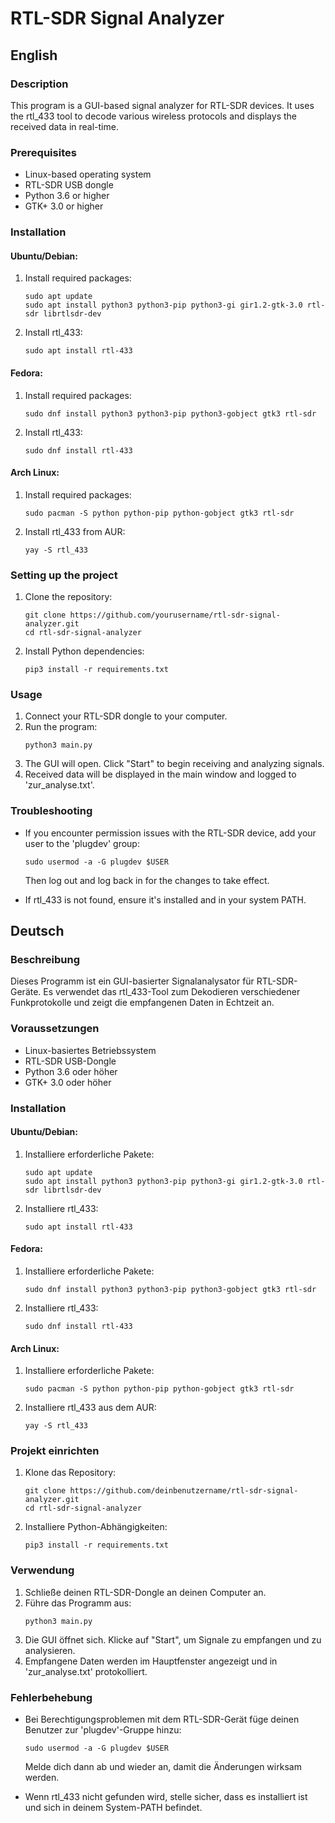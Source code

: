 # RTL-SDR Signal Analyzer

## English

### Description
This program is a GUI-based signal analyzer for RTL-SDR devices. It uses the rtl_433 tool to decode various wireless protocols and displays the received data in real-time.

### Prerequisites
- Linux-based operating system
- RTL-SDR USB dongle
- Python 3.6 or higher
- GTK+ 3.0 or higher

### Installation

#### Ubuntu/Debian:
1. Install required packages:
   ```
   sudo apt update
   sudo apt install python3 python3-pip python3-gi gir1.2-gtk-3.0 rtl-sdr librtlsdr-dev
   ```
2. Install rtl_433:
   ```
   sudo apt install rtl-433
   ```

#### Fedora:
1. Install required packages:
   ```
   sudo dnf install python3 python3-pip python3-gobject gtk3 rtl-sdr
   ```
2. Install rtl_433:
   ```
   sudo dnf install rtl-433
   ```

#### Arch Linux:
1. Install required packages:
   ```
   sudo pacman -S python python-pip python-gobject gtk3 rtl-sdr
   ```
2. Install rtl_433 from AUR:
   ```
   yay -S rtl_433
   ```

### Setting up the project
1. Clone the repository:
   ```
   git clone https://github.com/yourusername/rtl-sdr-signal-analyzer.git
   cd rtl-sdr-signal-analyzer
   ```
2. Install Python dependencies:
   ```
   pip3 install -r requirements.txt
   ```

### Usage
1. Connect your RTL-SDR dongle to your computer.
2. Run the program:
   ```
   python3 main.py
   ```
3. The GUI will open. Click "Start" to begin receiving and analyzing signals.
4. Received data will be displayed in the main window and logged to 'zur_analyse.txt'.

### Troubleshooting
- If you encounter permission issues with the RTL-SDR device, add your user to the 'plugdev' group:
  ```
  sudo usermod -a -G plugdev $USER
  ```
  Then log out and log back in for the changes to take effect.

- If rtl_433 is not found, ensure it's installed and in your system PATH.

## Deutsch

### Beschreibung
Dieses Programm ist ein GUI-basierter Signalanalysator für RTL-SDR-Geräte. Es verwendet das rtl_433-Tool zum Dekodieren verschiedener Funkprotokolle und zeigt die empfangenen Daten in Echtzeit an.

### Voraussetzungen
- Linux-basiertes Betriebssystem
- RTL-SDR USB-Dongle
- Python 3.6 oder höher
- GTK+ 3.0 oder höher

### Installation

#### Ubuntu/Debian:
1. Installiere erforderliche Pakete:
   ```
   sudo apt update
   sudo apt install python3 python3-pip python3-gi gir1.2-gtk-3.0 rtl-sdr librtlsdr-dev
   ```
2. Installiere rtl_433:
   ```
   sudo apt install rtl-433
   ```

#### Fedora:
1. Installiere erforderliche Pakete:
   ```
   sudo dnf install python3 python3-pip python3-gobject gtk3 rtl-sdr
   ```
2. Installiere rtl_433:
   ```
   sudo dnf install rtl-433
   ```

#### Arch Linux:
1. Installiere erforderliche Pakete:
   ```
   sudo pacman -S python python-pip python-gobject gtk3 rtl-sdr
   ```
2. Installiere rtl_433 aus dem AUR:
   ```
   yay -S rtl_433
   ```

### Projekt einrichten
1. Klone das Repository:
   ```
   git clone https://github.com/deinbenutzername/rtl-sdr-signal-analyzer.git
   cd rtl-sdr-signal-analyzer
   ```
2. Installiere Python-Abhängigkeiten:
   ```
   pip3 install -r requirements.txt
   ```

### Verwendung
1. Schließe deinen RTL-SDR-Dongle an deinen Computer an.
2. Führe das Programm aus:
   ```
   python3 main.py
   ```
3. Die GUI öffnet sich. Klicke auf "Start", um Signale zu empfangen und zu analysieren.
4. Empfangene Daten werden im Hauptfenster angezeigt und in 'zur_analyse.txt' protokolliert.

### Fehlerbehebung
- Bei Berechtigungsproblemen mit dem RTL-SDR-Gerät füge deinen Benutzer zur 'plugdev'-Gruppe hinzu:
  ```
  sudo usermod -a -G plugdev $USER
  ```
  Melde dich dann ab und wieder an, damit die Änderungen wirksam werden.

- Wenn rtl_433 nicht gefunden wird, stelle sicher, dass es installiert ist und sich in deinem System-PATH befindet.

